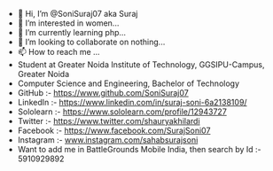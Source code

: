 - 👋 Hi, I’m @SoniSuraj07 aka Suraj
- 👀 I’m interested in women...
- 🌱 I’m currently learning php...
- 💞️ I’m looking to collaborate on nothing... 
- 📫 How to reach me ... 
- Student at Greater Noida Institute of Technology, GGSIPU-Campus, Greater Noida
- Computer Science and Engineering, Bachelor of Technology
- GitHub :- https://www.github.com/SoniSuraj07
- LinkedIn :- https://www.linkedin.com/in/suraj-soni-6a2138109/
- Sololearn :- https://www.sololearn.com/profile/12943727
- Twitter :- https://www.twitter.com/shauryakhilardi
- Facebook :- https://www.facebook.com/SurajSoni07
- Instagram :- www.instagram.com/sahabsurajsoni 
- Want to add me in BattleGrounds Mobile India, then search by Id :- 5910929892
<!---
SoniSuraj07/SoniSuraj07 is a ✨ special ✨ repository because its `README.md` (this file) appears on your GitHub profile.
You can click the Preview link to take a look at your changes.
--->
